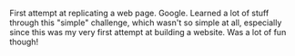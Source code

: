 First attempt at replicating a web page. Google.
Learned a lot of stuff through this "simple" challenge, which wasn't so simple at all, especially since this was my very first attempt at building a website.
Was a lot of fun though!
